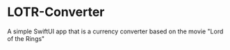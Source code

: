 # LOTR-Converter
A simple SwiftUI app that is a currency converter based on the movie "Lord of the Rings"
